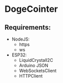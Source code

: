 # DogeCointer

## Requirements:
* NodeJS:
  * https
  * ws
* ESP32:
  * LiquidCrystalI2C
  * Arduino JSON
  * WebSocketsClient
  * HTTPClient
  
